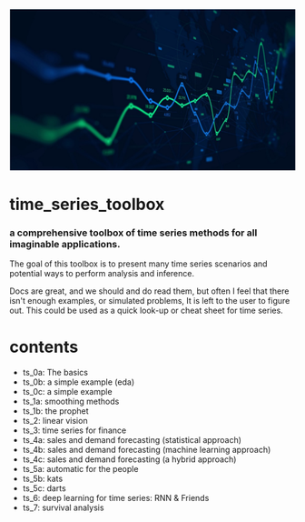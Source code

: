 <img src="images/time series analysis.png"/>

# time_series_toolbox
### a comprehensive toolbox of time series methods for all imaginable applications.

The goal of this toolbox is to present many time series scenarios and potential ways to perform analysis and 
inference. 

Docs are great, and we should and do read them, but often I feel that there isn't enough examples, or simulated 
problems, It is left to the user to figure out. This could be used as a quick look-up or cheat sheet for 
time series.

# contents
- ts_0a: The basics
- ts_0b: a simple example (eda)
- ts_0c: a simple example
- ts_1a: smoothing methods
- ts_1b: the prophet
- ts_2: linear vision
- ts_3: time series for finance
- ts_4a: sales and demand forecasting (statistical approach)
- ts_4b: sales and demand forecasting (machine learning approach)
- ts_4c: sales and demand forecasting (a hybrid approach)
- ts_5a: automatic for the people
- ts_5b: kats
- ts_5c: darts
- ts_6: deep learning for time series: RNN & Friends
- ts_7: survival analysis

